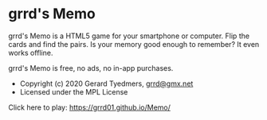 # grrd's Memo


grrd's Memo is a HTML5 game for your smartphone or computer. 
Flip the cards and find the pairs. Is your memory good enough to remember?
It even works offline. 

grrd's Memo is free, no ads, no in-app purchases.


* Copyright (c) 2020 Gerard Tyedmers, grrd@gmx.net
* Licensed under the MPL License

Click here to play: <https://grrd01.github.io/Memo/>
